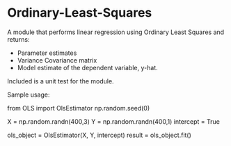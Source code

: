 # Ordinary-Least-Squares
A module that performs linear regression using Ordinary Least Squares and returns:
- Parameter estimates
- Variance Covariance matrix
- Model estimate of the dependent variable, y-hat.

Included is a unit test for the module.

Sample usage:

from OLS import OlsEstimator
np.random.seed(0)
    
X = np.random.randn(400,3)
Y = np.random.randn(400,1)
intercept = True

ols_object = OlsEstimator(X, Y, intercept)
result = ols_object.fit()
